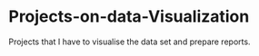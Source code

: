 # Projects-on-data-Visualization
Projects that I have to visualise the data set and prepare reports.
